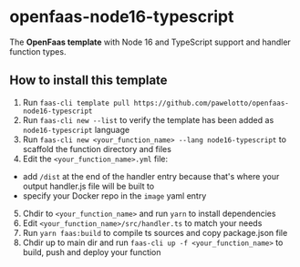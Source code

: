 # openfaas-node16-typescript
The **OpenFaas template** with Node 16 and TypeScript support and handler function types.

## How to install this template
1. Run `faas-cli template pull https://github.com/pawelotto/openfaas-node16-typescript`
2. Run `faas-cli new --list` to verify the template has been added as `node16-typescript` language
3. Run `faas-cli new <your_function_name> --lang node16-typescript` to scaffold the function directory and files
4. Edit the `<your_function_name>.yml` file: 
- add `/dist` at the end of the handler entry because that's where your output handler.js file will be built to
- specify your Docker repo in the `image` yaml entry
5. Chdir to `<your_function_name>` and run `yarn` to install dependencies
6. Edit `<your_function_name>/src/handler.ts` to match your needs
7. Run `yarn faas:build` to compile ts sources and copy package.json file
8. Chdir up to main dir and run `faas-cli up -f <your_function_name>` to build, push and deploy your function

